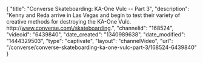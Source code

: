{
    "title": "Converse Skateboarding: KA-One Vulc -- Part 3",
    "description": "Kenny and Reda arrive in Las Vegas and begin to test their variety of creative methods for destroying the KA-One Vulc. http:\/\/www.converse.com\/skateboarding.",
    "channelid": "168524",
    "videoid": "6439840",
    "date_created": "1340989638",
    "date_modified": "1444329503",
    "type": "captivate",
    "layout": "channelVideo",
    "url": "\/converse\/converse-skateboarding-ka-one-vulc-part-3\/168524-6439840"
}